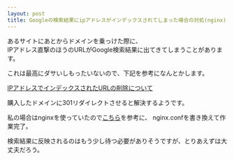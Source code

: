 ```yaml
---
layout: post
title: Googleの検索結果にipアドレスがインデックスされてしまった場合の対処(nginx)
---
```


あるサイトにあとからドメインを乗っけた際に、  
IPアドレス直撃のほうのURLがGoogle検索結果に出てきてしまうことがあります。

これは最高にダサいしもったいないので、下記を参考になんとかします。

[IPアドレスでインデックスされたURLの削除について](https://productforums.google.com/forum/#!topic/webmaster-ja/gx6cPDvYVvc)

購入したドメインに301リダイレクトさせると解決するようです。

私の場合はnginxを使っていたので[こちら](http://server-setting.info/centos/apache-nginx-4-setting-redirect.html)を参考に、
nginx.confを書き換えて作業完了。

検索結果に反映されるのはもう少し待つ必要がありそうですが、とりあえずは大丈夫だろう。
